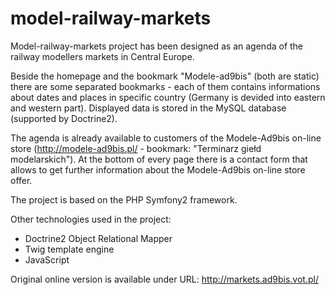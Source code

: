 # model-railway-markets
Model-railway-markets project has been designed as an agenda of the railway modellers markets in Central Europe.

Beside the homepage and the bookmark "Modele-ad9bis" (both are static) there are some separated bookmarks - each of them contains informations about dates and places in specific country (Germany is devided into eastern and western part). Displayed data is stored in the MySQL database (supported by Doctrine2).

The agenda is already available to customers of the Modele-Ad9bis on-line store (http://modele-ad9bis.pl/ - bookmark: "Terminarz giełd modelarskich").
At the bottom of every page there is a contact form that allows to get further information about the Modele-Ad9bis on-line store offer.

The project is based on the PHP Symfony2 framework.

Other technologies used in the project:
- Doctrine2 Object Relational Mapper
- Twig template engine
- JavaScript 

Original online version is available under URL:
http://markets.ad9bis.vot.pl/

